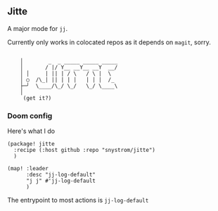 ## Jitte
A major mode for `jj`.

Currently only works in colocated repos as it depends on `magit`, sorry.

```
       
    │        _  _ _____ _____ _____
    │       / |/ Y__ __Y__ __Y  __/
    │ │     | || | / \   / \ |  \  
    │ ○  /\_| || | | |   | | |  /_ 
    ├─╯  \____/\_/ \_/   \_/ \____\
    │ 
     (get it?)
```

### Doom config

Here's what I do
``` elisp
(package! jitte
  :recipe (:host github :repo "snystrom/jitte")
  )
  
(map! :leader
      :desc "jj-log-default"
      "j j" #'jj-log-default
      )
```


The entrypoint to most actions is `jj-log-default`
